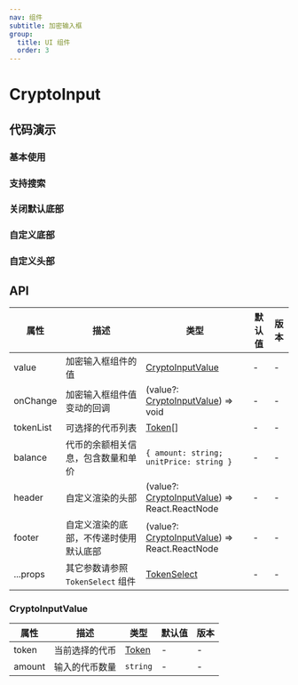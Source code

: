 ```yaml
---
nav: 组件
subtitle: 加密输入框
group:
  title: UI 组件
  order: 3
---
```


# CryptoInput

## 代码演示

### 基本使用

<code src="./demos/basic.tsx"></code>

### 支持搜索

<code src="./demos/basic.tsx"></code>

### 关闭默认底部

<code src="./demos/noFooter.tsx"></code>

### 自定义底部

<code src="./demos/customFooter.tsx"></code>

### 自定义头部

<code src="./demos/customHeader.tsx"></code>

## API

| 属性 | 描述 | 类型 | 默认值 | 版本 |
| --- | --- | --- | --- | --- |
| value | 加密输入框组件的值 | [CryptoInputValue](#cryptoInputValue) | - | - |
| onChange | 加密输入框组件值变动的回调 | (value?: [CryptoInputValue](#cryptoInputValue)) => void | - | - |
| tokenList | 可选择的代币列表 | [Token](/components/types-cn#token)[] | - | - |
| balance | 代币的余额相关信息，包含数量和单价 | `{ amount: string; unitPrice: string }` | - | - |
| header | 自定义渲染的头部 | (value?: [CryptoInputValue](#cryptoInputValue)) => React.ReactNode | - | - |
| footer | 自定义渲染的底部，不传递时使用默认底部 | (value?: [CryptoInputValue](#cryptoInputValue)) => React.ReactNode | - | - |
| ...props | 其它参数请参照 `TokenSelect` 组件 | [TokenSelect](/components/token-select#api) | - | - |

### CryptoInputValue

| 属性   | 描述           | 类型                                | 默认值 | 版本 |
| ------ | -------------- | ----------------------------------- | ------ | ---- |
| token  | 当前选择的代币 | [Token](/components/types-cn#token) | -      | -    |
| amount | 输入的代币数量 | `string`                            | -      | -    |
